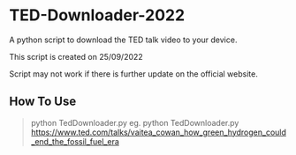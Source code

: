# TED-Downloader-2022

A python script to download the TED talk video to your device.


This script is created on 25/09/2022

Script may not work if there is further update on the official website.


## How To Use

> python TedDownloader.py <link>
> eg. python TedDownloader.py https://www.ted.com/talks/vaitea_cowan_how_green_hydrogen_could_end_the_fossil_fuel_era



